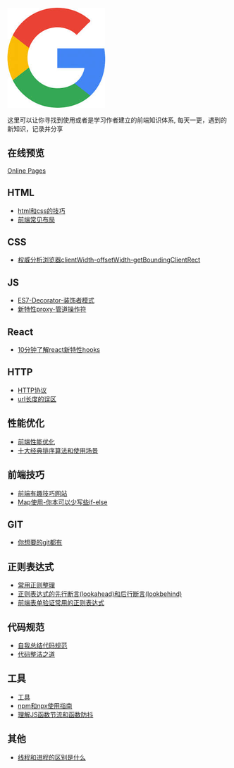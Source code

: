 ![icon.jpg](./icon.jpg)

这里可以让你寻找到使用或者是学习作者建立的前端知识体系,
每天一更，遇到的新知识，记录并分享

## 在线预览

[Online Pages](https://weibozzz.github.io/#/)

## HTML

+ [html和css的技巧](./docs/html和css的技巧.md)
+ [前端常见布局](./docs/前端常见布局.md)

## CSS
+ [权威分析浏览器clientWidth-offsetWidth-getBoundingClientRect](./docs/权威分析浏览器clientWidth-offsetWidth-getBoundingClientRect.md)

## JS
+ [ES7-Decorator-装饰者模式](./docs/ES7-Decorator-装饰者模式.md)
+ [新特性proxy-管道操作符](./docs/新特性proxy-管道操作符.md)

## React
+ [10分钟了解react新特性hooks](./docs/10分钟了解react新特性hooks.md)

## HTTP
+ [HTTP协议](./docs/HTTP协议.md)
+ [url长度的误区](./docs/url长度的误区.md)

## 性能优化
+ [前端性能优化](./docs/前端性能优化.md)
+ [十大经典排序算法和使用场景](./docs/十大经典排序算法和使用场景.md)

## 前端技巧

+ [前端有趣技巧网站](./docs/前端有趣技巧网站.md)
+ [Map使用-你本可以少写些if-else](./docs/Map使用-你本可以少写些if-else.md)

## GIT

+ [你想要的git都有](./docs/你想要的git都有.md)

## 正则表达式

+ [常用正则整理](./docs/常用正则整理.md)
+ [正则表达式的先行断言(lookahead)和后行断言(lookbehind)](./docs/正则表达式的先行断言(lookahead)和后行断言(lookbehind).md)
+ [前端表单验证常用的正则表达式](./docs/前端表单验证常用的正则表达式.md)

## 代码规范

+ [自我总结代码规范](./docs/自我总结代码规范.md)
+ [代码整洁之道](./docs/代码整洁之道.md)

## 工具

+ [工具](./docs/工具.md)
+ [npm和npx使用指南](./docs/npm和npx使用指南.md)
+ [理解JS函数节流和函数防抖](./docs/理解JS函数节流和函数防抖.md)

## 其他
+ [线程和进程的区别是什么](./docs/线程和进程的区别是什么.md)

